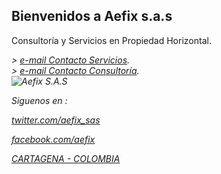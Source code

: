 ## Bienvenidos a Aefix s.a.s

Consultoría y Servicios en Propiedad Horizontal.


<address>
> <a href="mailto:gmartinez@aefix.com.co"> e-mail Contacto Servicios</a>.<br> 
> <a href="mailto:vrosales@aefix.com.co"> e-mail Contacto Consultoría</a>.<br> 
<img src=" https://drive.google.com/open?id=0B5xzWntm8anhMEU5NDlDQTZpUEk" alt="Aefix S.A.S" />

Siguenos en :<br>

<A HREF="http://twitter.com/aefix_sas" TARGET="_BLANK"><p>twitter.com/aefix_sas</p>
<A HREF="http://facebook.com/aefix" TARGET="_BLANK"><p>facebook.com/aefix </p>

CARTAGENA - COLOMBIA
</address>
